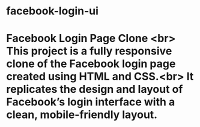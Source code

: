 # facebook-login-ui
# Facebook Login Page Clone &lt;br> This project is a fully responsive clone of the Facebook login page created using HTML and CSS.&lt;br> It replicates the design and layout of Facebook’s login interface with a clean, mobile-friendly layout.
